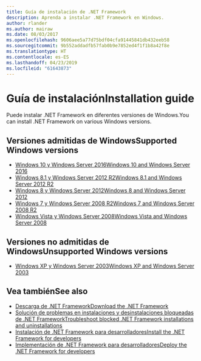 ```yaml
---
title: Guía de instalación de .NET Framework
description: Aprenda a instalar .NET Framework en Windows.
author: rlander
ms.author: mairaw
ms.date: 08/03/2017
ms.openlocfilehash: 9606aee5a77d75bdf04cfa91445841db432eeb58
ms.sourcegitcommit: 9b552addadfb57fab0b9e7852ed4f1f1b8a42f8e
ms.translationtype: HT
ms.contentlocale: es-ES
ms.lasthandoff: 04/23/2019
ms.locfileid: "61643873"
---
```

# <a name="installation-guide"></a><span data-ttu-id="5bf9c-103">Guía de instalación</span><span class="sxs-lookup"><span data-stu-id="5bf9c-103">Installation guide</span></span>

<span data-ttu-id="5bf9c-104">Puede instalar .NET Framework en diferentes versiones de Windows.</span><span class="sxs-lookup"><span data-stu-id="5bf9c-104">You can install .NET Framework on various Windows versions.</span></span>

## <a name="supported-windows-versions"></a><span data-ttu-id="5bf9c-105">Versiones admitidas de Windows</span><span class="sxs-lookup"><span data-stu-id="5bf9c-105">Supported Windows versions</span></span>

- [<span data-ttu-id="5bf9c-106">Windows 10 y Windows Server 2016</span><span class="sxs-lookup"><span data-stu-id="5bf9c-106">Windows 10 and Windows Server 2016</span></span>](on-windows-10.md)
- [<span data-ttu-id="5bf9c-107">Windows 8.1 y Windows Server 2012 R2</span><span class="sxs-lookup"><span data-stu-id="5bf9c-107">Windows 8.1 and Windows Server 2012 R2</span></span>](on-windows-8-1.md)
- [<span data-ttu-id="5bf9c-108">Windows 8 y Windows Server 2012</span><span class="sxs-lookup"><span data-stu-id="5bf9c-108">Windows 8 and Windows Server 2012</span></span>](on-windows-8.md)
- [<span data-ttu-id="5bf9c-109">Windows 7 y Windows Server 2008 R2</span><span class="sxs-lookup"><span data-stu-id="5bf9c-109">Windows 7 and Windows Server 2008 R2</span></span>](on-windows-7.md)
- [<span data-ttu-id="5bf9c-110">Windows Vista y Windows Server 2008</span><span class="sxs-lookup"><span data-stu-id="5bf9c-110">Windows Vista and Windows Server 2008</span></span>](on-windows-vista.md)

## <a name="unsupported-windows-versions"></a><span data-ttu-id="5bf9c-111">Versiones no admitidas de Windows</span><span class="sxs-lookup"><span data-stu-id="5bf9c-111">Unsupported Windows versions</span></span>

- [<span data-ttu-id="5bf9c-112">Windows XP y Windows Server 2003</span><span class="sxs-lookup"><span data-stu-id="5bf9c-112">Windows XP and Windows Server 2003</span></span>](on-windows-xp.md)

## <a name="see-also"></a><span data-ttu-id="5bf9c-113">Vea también</span><span class="sxs-lookup"><span data-stu-id="5bf9c-113">See also</span></span>

- [<span data-ttu-id="5bf9c-114">Descarga de .NET Framework</span><span class="sxs-lookup"><span data-stu-id="5bf9c-114">Download the .NET Framework</span></span>](https://www.microsoft.com/net/download/framework?utm_source=ms-docs&utm_medium=referral)
- [<span data-ttu-id="5bf9c-115">Solución de problemas en instalaciones y desinstalaciones bloqueadas de .NET Framework</span><span class="sxs-lookup"><span data-stu-id="5bf9c-115">Troubleshoot blocked .NET Framework installations and uninstallations</span></span>](troubleshoot-blocked-installations-and-uninstallations.md)
- [<span data-ttu-id="5bf9c-116">Instalación de .NET Framework para desarrolladores</span><span class="sxs-lookup"><span data-stu-id="5bf9c-116">Install the .NET Framework for developers</span></span>](guide-for-developers.md)
- [<span data-ttu-id="5bf9c-117">Implementación de .NET Framework para desarrolladores</span><span class="sxs-lookup"><span data-stu-id="5bf9c-117">Deploy the .NET Framework for developers</span></span>](../deployment/deployment-guide-for-developers.md)
